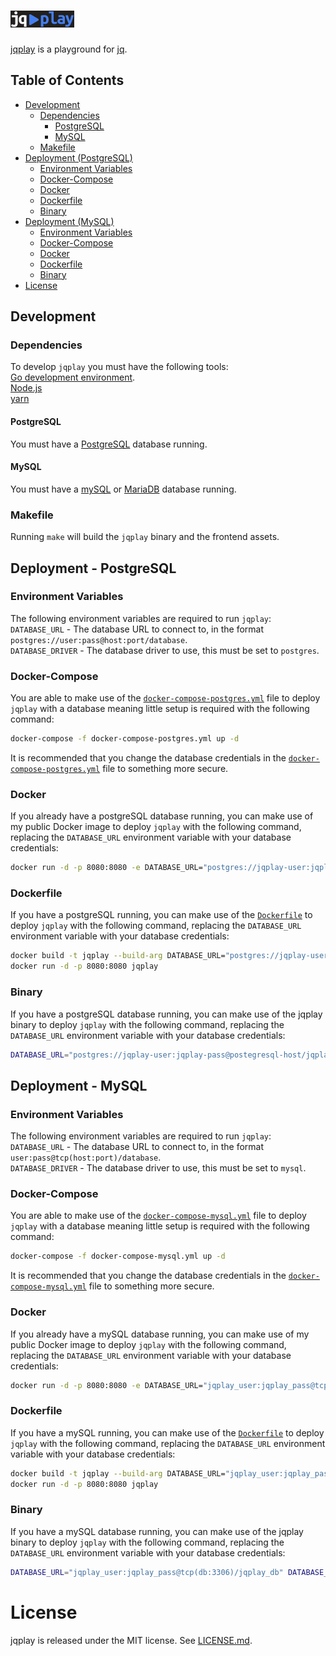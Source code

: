 # ![Alt text](assets/images/logo.png)
[jqplay](https://jqplay.jackoxi.systems) is a playground for [jq](https://github.com/stedolan/jq).

## Table of Contents
- [Development](#development)
   - [Dependencies](#dependencies)
      - [PostgreSQL](#postgresql)
      - [MySQL](#mysql)
   - [Makefile](#makefile)
- [Deployment (PostgreSQL)](#deployment---postgresql)
   - [Environment Variables](#environment-variables)
   - [Docker-Compose](#docker-compose)
   - [Docker](#docker)
   - [Dockerfile](#dockerfile)
   - [Binary](#binary)
- [Deployment (MySQL)](#deployment---mysql)
   - [Environment Variables](#environment-variables-1)
   - [Docker-Compose](#docker-compose-1)
   - [Docker](#docker-1)
   - [Dockerfile](#dockerfile-1)
   - [Binary](#binary-1)
- [License](#license)

## Development
### Dependencies
To develop `jqplay` you must have the following tools:\
[Go development environment](http://golang.org/doc/install).\
[Node.js](https://nodejs.org)\
[yarn](https://yarnpkg.com/)
#### PostgreSQL
You must have a [PostgreSQL](https://www.postgresql.org/) database running.
#### MySQL
You must have a [mySQL](https://www.mysql.com/) or [MariaDB](https://mariadb.org/) database running.
### Makefile
Running `make` will build the `jqplay` binary and the frontend assets.

## Deployment - PostgreSQL
### Environment Variables
The following environment variables are required to run `jqplay`:\
`DATABASE_URL` - The database URL to connect to, in the format `postgres://user:pass@host:port/database`.\
`DATABASE_DRIVER` - The database driver to use, this must be set to `postgres`.

### Docker-Compose
You are able to make use of the [`docker-compose-postgres.yml`](docker-compose-postgres.yml) file to deploy `jqplay` with a database meaning little setup is required with the following command:
```bash
docker-compose -f docker-compose-postgres.yml up -d
```
It is recommended that you change the database credentials in the [`docker-compose-postgres.yml`](docker-compose-postgres.yml) file to something more secure.

### Docker
If you already have a postgreSQL database running, you can make use of my public Docker image to deploy `jqplay` with the following command, replacing the `DATABASE_URL` environment variable with your database credentials:
```bash
docker run -d -p 8080:8080 -e DATABASE_URL="postgres://jqplay-user:jqplay-pass@postegresql-host/jqplay-db?sslmode=disable" DATABASE_DRIVER="postgres" registry.jackoxi.systems/public-images/jq-play-server:latest-mysql
```

### Dockerfile
If you have a postgreSQL running, you can make use of the [`Dockerfile`](Dockerfile) to deploy `jqplay` with the following command, replacing the `DATABASE_URL` environment variable with your database credentials:
```bash
docker build -t jqplay --build-arg DATABASE_URL="postgres://jqplay-user:jqplay-pass@postegresql-host/jqplay-db?sslmode=disable" DATABASE_DRIVER="postgres".
docker run -d -p 8080:8080 jqplay
```

### Binary
If you have a postgreSQL database running, you can make use of the jqplay binary to deploy `jqplay` with the following command, replacing the `DATABASE_URL` environment variable with your database credentials:
```bash
DATABASE_URL="postgres://jqplay-user:jqplay-pass@postegresql-host/jqplay-db?sslmode=disable" DATABASE_DRIVER="postgres"./jqplay
```

## Deployment - MySQL
### Environment Variables
The following environment variables are required to run `jqplay`:\
`DATABASE_URL` - The database URL to connect to, in the format `user:pass@tcp(host:port)/database`.\
`DATABASE_DRIVER` - The database driver to use, this must be set to `mysql`.

### Docker-Compose
You are able to make use of the [`docker-compose-mysql.yml`](docker-compose-mysql.yml) file to deploy `jqplay` with a database meaning little setup is required with the following command:
```bash
docker-compose -f docker-compose-mysql.yml up -d
```
It is recommended that you change the database credentials in the [`docker-compose-mysql.yml`](docker-compose-mysql.yml) file to something more secure.

### Docker
If you already have a mySQL database running, you can make use of my public Docker image to deploy `jqplay` with the following command, replacing the `DATABASE_URL` environment variable with your database credentials:
```bash
docker run -d -p 8080:8080 -e DATABASE_URL="jqplay_user:jqplay_pass@tcp(db:3306)/jqplay_db" registry.jackoxi.systems/public-images/jq-play-server:latest-mysql
```

### Dockerfile
If you have a mySQL running, you can make use of the [`Dockerfile`](Dockerfile) to deploy `jqplay` with the following command, replacing the `DATABASE_URL` environment variable with your database credentials:
```bash
docker build -t jqplay --build-arg DATABASE_URL="jqplay_user:jqplay_pass@tcp(db:3306)/jqplay_db" .
docker run -d -p 8080:8080 jqplay
```

### Binary
If you have a mySQL database running, you can make use of the jqplay binary to deploy `jqplay` with the following command, replacing the `DATABASE_URL` environment variable with your database credentials:
```bash
DATABASE_URL="jqplay_user:jqplay_pass@tcp(db:3306)/jqplay_db" DATABASE_DRIVER="mysql" ./jqplay
```

# License
jqplay is released under the MIT license. See [LICENSE.md](https://github.com/owenthereal/jqplay/blob/master/LICENSE.md).
